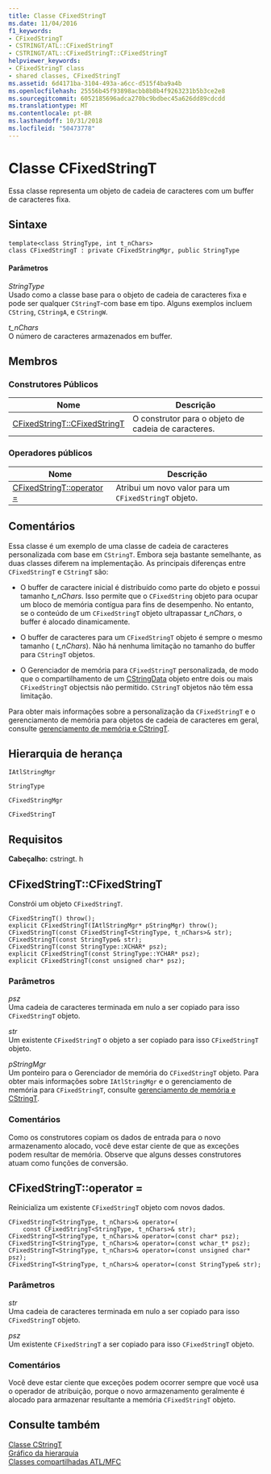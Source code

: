 ```yaml
---
title: Classe CFixedStringT
ms.date: 11/04/2016
f1_keywords:
- CFixedStringT
- CSTRINGT/ATL::CFixedStringT
- CSTRINGT/ATL::CFixedStringT::CFixedStringT
helpviewer_keywords:
- CFixedStringT class
- shared classes, CFixedStringT
ms.assetid: 6d4171ba-3104-493a-a6cc-d515f4ba9a4b
ms.openlocfilehash: 25556b45f93898acbb8b8b4f9263231b5b3ce2e8
ms.sourcegitcommit: 6052185696adca270bc9bdbec45a626dd89cdcdd
ms.translationtype: MT
ms.contentlocale: pt-BR
ms.lasthandoff: 10/31/2018
ms.locfileid: "50473778"
---
```

# <a name="cfixedstringt-class"></a>Classe CFixedStringT

Essa classe representa um objeto de cadeia de caracteres com um buffer de caracteres fixa.

## <a name="syntax"></a>Sintaxe

```
template<class StringType, int t_nChars>
class CFixedStringT : private CFixedStringMgr, public StringType
```

#### <a name="parameters"></a>Parâmetros

*StringType*<br/>
Usado como a classe base para o objeto de cadeia de caracteres fixa e pode ser qualquer `CStringT`-com base em tipo. Alguns exemplos incluem `CString`, `CStringA`, e `CStringW`.

*t_nChars*<br/>
O número de caracteres armazenados em buffer.

## <a name="members"></a>Membros

### <a name="public-constructors"></a>Construtores Públicos

|Nome|Descrição|
|----------|-----------------|
|[CFixedStringT::CFixedStringT](#cfixedstringt)|O construtor para o objeto de cadeia de caracteres.|

### <a name="public-operators"></a>Operadores públicos

|Nome|Descrição|
|----------|-----------------|
|[CFixedStringT::operator =](#eq)|Atribui um novo valor para um `CFixedStringT` objeto.|

## <a name="remarks"></a>Comentários

Essa classe é um exemplo de uma classe de cadeia de caracteres personalizada com base em `CStringT`. Embora seja bastante semelhante, as duas classes diferem na implementação. As principais diferenças entre `CFixedStringT` e `CStringT` são:

- O buffer de caractere inicial é distribuído como parte do objeto e possui tamanho *t_nChars*. Isso permite que o `CFixedString` objeto para ocupar um bloco de memória contígua para fins de desempenho. No entanto, se o conteúdo de um `CFixedStringT` objeto ultrapassar *t_nChars*, o buffer é alocado dinamicamente.

- O buffer de caracteres para um `CFixedStringT` objeto é sempre o mesmo tamanho ( *t_nChars*). Não há nenhuma limitação no tamanho do buffer para `CStringT` objetos.

- O Gerenciador de memória para `CFixedStringT` personalizada, de modo que o compartilhamento de um [CStringData](../../atl-mfc-shared/reference/cstringdata-class.md) objeto entre dois ou mais `CFixedStringT` objectsis não permitido. `CStringT` objetos não têm essa limitação.

Para obter mais informações sobre a personalização da `CFixedStringT` e o gerenciamento de memória para objetos de cadeia de caracteres em geral, consulte [gerenciamento de memória e CStringT](../../atl-mfc-shared/memory-management-with-cstringt.md).

## <a name="inheritance-hierarchy"></a>Hierarquia de herança

`IAtlStringMgr`

`StringType`

`CFixedStringMgr`

`CFixedStringT`

## <a name="requirements"></a>Requisitos

**Cabeçalho:** cstringt. h

##  <a name="cfixedstringt"></a>  CFixedStringT::CFixedStringT

Constrói um objeto `CFixedStringT`.

```
CFixedStringT() throw();
explicit CFixedStringT(IAtlStringMgr* pStringMgr) throw();
CFixedStringT(const CFixedStringT<StringType, t_nChars>& str);
CFixedStringT(const StringType& str);
CFixedStringT(const StringType::XCHAR* psz);
explicit CFixedStringT(const StringType::YCHAR* psz);
explicit CFixedStringT(const unsigned char* psz);
```

### <a name="parameters"></a>Parâmetros

*psz*<br/>
Uma cadeia de caracteres terminada em nulo a ser copiado para isso `CFixedStringT` objeto.

*str*<br/>
Um existente `CFixedStringT` o objeto a ser copiado para isso `CFixedStringT` objeto.

*pStringMgr*<br/>
Um ponteiro para o Gerenciador de memória do `CFixedStringT` objeto. Para obter mais informações sobre `IAtlStringMgr` e o gerenciamento de memória para `CFixedStringT`, consulte [gerenciamento de memória e CStringT](../../atl-mfc-shared/memory-management-with-cstringt.md).

### <a name="remarks"></a>Comentários

Como os construtores copiam os dados de entrada para o novo armazenamento alocado, você deve estar ciente de que as exceções podem resultar de memória. Observe que alguns desses construtores atuam como funções de conversão.

##  <a name="operator__eq"></a>  CFixedStringT::operator =

Reinicializa um existente `CFixedStringT` objeto com novos dados.

```
CFixedStringT<StringType, t_nChars>& operator=(
    const CFixedStringT<StringType, t_nChars>& str);
CFixedStringT<StringType, t_nChars>& operator=(const char* psz);
CFixedStringT<StringType, t_nChars>& operator=(const wchar_t* psz);
CFixedStringT<StringType, t_nChars>& operator=(const unsigned char* psz);
CFixedStringT<StringType, t_nChars>& operator=(const StringType& str);
```

### <a name="parameters"></a>Parâmetros

*str*<br/>
Uma cadeia de caracteres terminada em nulo a ser copiado para isso `CFixedStringT` objeto.

*psz*<br/>
Um existente `CFixedStringT` a ser copiado para isso `CFixedStringT` objeto.

### <a name="remarks"></a>Comentários

Você deve estar ciente que exceções podem ocorrer sempre que você usa o operador de atribuição, porque o novo armazenamento geralmente é alocado para armazenar resultante a memória `CFixedStringT` objeto.

## <a name="see-also"></a>Consulte também

[Classe CStringT](../../atl-mfc-shared/reference/cstringt-class.md)<br/>
[Gráfico da hierarquia](../../mfc/hierarchy-chart.md)<br/>
[Classes compartilhadas ATL/MFC](../../atl-mfc-shared/atl-mfc-shared-classes.md)

